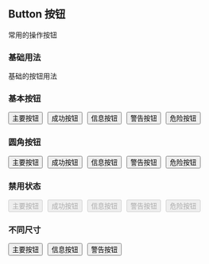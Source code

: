 
## Button 按钮
常用的操作按钮  

### 基础用法
基础的按钮用法

<script setup>
import { useData } from 'vitepress'
import { Button }from '@ui1024/components'
</script>

### 基本按钮
<pre class="pre">
  <Button type="primary">主要按钮</Button>
  <Button type="success">成功按钮</Button>
  <Button type="info">信息按钮</Button>
  <Button type="warning">警告按钮</Button>
  <Button type="danger">危险按钮</Button>
</pre>

### 圆角按钮
<pre class="pre">
  <Button type="primary" round>主要按钮</Button>
  <Button type="success" round>成功按钮</Button>
  <Button type="info" round>信息按钮</Button>
  <Button type="warning" round>警告按钮</Button>
  <Button type="danger" round>危险按钮</Button> 
</pre>


### 禁用状态
<pre class="pre">
  <Button type="primary" disabled>主要按钮</Button>
  <Button type="success" disabled>成功按钮</Button>
  <Button type="info" disabled>信息按钮</Button>
  <Button type="warning" disabled>警告按钮</Button>
  <Button type="danger" disabled>危险按钮</Button> 
</pre>

<!-- ### 加载中
<pre class="pre">
  <Button type="primary" :loading="true">加载中</Button>
</pre> -->

### 不同尺寸
<pre class="pre">
  <Button type="primary" size="medium">主要按钮</Button>
  <Button type="info" size="small">信息按钮</Button>
  <Button type="warning" size="mini">警告按钮</Button>
</pre>


<!-- 
### 圆形
<pre class="pre">
  <Button type="primary" circle></Button>
  <Button type="success" circle></Button>
  <Button type="info" circle></Button>
  <Button type="warning" circle></Button>
  <Button type="danger" circle></Button> 
</pre> -->

<style lang="less">
  .pre {
    display: flex;
    Button + Button {
      margin-left: 10px;
    }
  }
</style>



